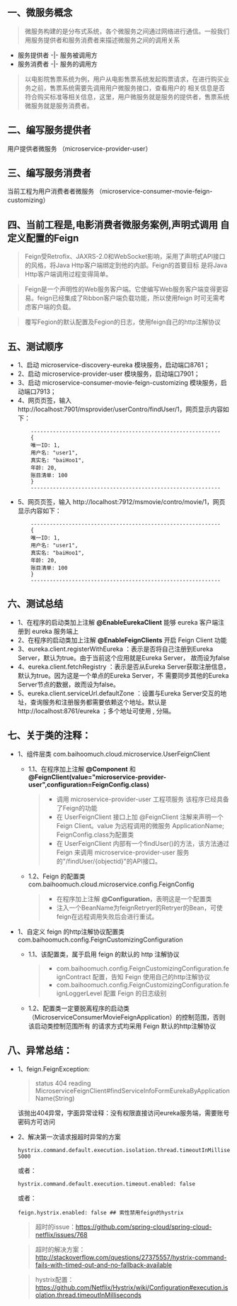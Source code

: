 
## 一、微服务概念
> 微服务构建的是分布式系统，各个微服务之间通过网络进行通信。一般我们用服务提供者和服务消费者来描述微服务之间的调用关系

* 服务提供者	-|- 服务被调用方
* 服务消费者	-|- 服务的调用方
		
> 以电影院售票系统为例，用户从电影售票系统发起购票请求，在进行购买业务之前，售票系统需要先调用用户微服务接口，查看用户的
> 相关信息是否符合购买标准等相关信息，这里，用户微服务就是服务的提供者，售票系统微服务就是服务消费者。

## 二、编写服务提供者
	
 用户提供者微服务 （microservice-provider-user）

## 三、编写服务消费者

 当前工程为用户消费者者微服务 （microservice-consumer-movie-feign-customizing）
 
## 四、当前工程是,电影消费者微服务案例,声明式调用 自定义配置的Feign
> Feign受Retrofix、JAXRS-2.0和WebSocket影响，采用了声明式API接口的风格，将Java Http客户端绑定到他的内部。Feign的首要目标
是将Java Http客户端调用过程变得简单。
	
> Feign是一个声明性的Web服务客户端。它使编写Web服务客户端变得更容易。feign已经集成了Ribbon客户端负载功能，所以使用feign
时可无需考虑客户端的负载。

> 覆写Fegion的默认配置及Fegion的日志，使用feign自己的http注解协议

## 五、测试顺序

* 1、启动  microservice-discovery-eureka 模块服务，启动端口8761；
* 2、启动  microservice-provider-user 模块服务，启动端口7901；
* 3、启动  microservice-consumer-movie-feign-customizing 模块服务，启动端口7913；
* 4、网页页签，输入 http://localhost:7901/msprovider/userContro/findUser/1，网页显示内容如下：
    ```
        ------------------------------------------------------------
        {
        唯一ID: 1,
        用户名: "user1",
        真实名: "baiHoo1",
        年龄: 20,
        账目清单: 100
        }
        ------------------------------------------------------------
    ```
* 5、网页页签，输入 http://localhost:7912/msmovie/contro/movie/1，网页显示内容如下：
    ```
        ------------------------------------------------------------
        {
        唯一ID: 1,
        用户名: "user1",
        真实名: "baiHoo1",
        年龄: 20,
        账目清单: 100
        }
        ------------------------------------------------------------
    ```
## 六、测试总结
* 1、在程序的启动类加上注解 **@EnableEurekaClient** 能够 eureka 客户端注册到 eureka 服务端上
* 2、在程序的启动类加上注解 **@EnableFeignClients** 开启 Feign Client 功能
* 3、eureka.client.registerWithEureka ：表示是否将自己注册到Eureka Server，默认为true。由于当前这个应用就是Eureka Server，
故而设为false
* 4、eureka.client.fetchRegistry ：表示是否从Eureka Server获取注册信息，默认为true。因为这是一个单点的Eureka Server，不
需要同步其他的Eureka Server节点的数据，故而设为false。
* 5、eureka.client.serviceUrl.defaultZone ：设置与Eureka Server交互的地址，查询服务和注册服务都需要依赖这个地址。默认是
http://localhost:8761/eureka ；多个地址可使用 , 分隔。

## 七、关于类的注释：
* 1、组件层类 com.baihoomuch.cloud.microservice.UserFeignClient
    + 1.1、在程序加上注解 **@Component** 和 **@FeignClient(value="microservice-provider-user",configuration=FeignConfig.class)**
        > - 调用 microservice-provider-user 工程项服务 该程序已经具备了Feign的功能
        > - 在 UserFeignClient 接口上加 @FeignClient 注解来声明一个Feign Client。value 为远程调用的微服务 ApplicationName;
        FeignConfig.class为配置类
        > - 在 UserFeignClient 内部有一个findUser()的方法，该方法通过 Feign 来调用 microservice-provider-user 服务的"/findUser/{objectid}"的API接口。
        
    + 1.2、Feign 的配置类 com.baihoomuch.cloud.microservice.config.FeignConfig
        > - 在程序加上注解 **@Configuration**，表明这是一个配置类
        > - 注入一个BeanName为feignRetryer的Retryer的Bean，可使feign在远程调用失败后会进行重试。
        
* 1、自定义 feign 的http注解协议配置类 com.baihoomuch.config.FeignCustomizingConfiguration
    + 1.1、该配置类，属于启用 feign 的默认的 http 注解协议
        > - com.baihoomuch.config.FeignCustomizingConfiguration.feignContract 配置，告知 Feign 使用自己的http注解协议
        > - com.baihoomuch.config.FeignCustomizingConfiguration.feignLoggerLevel 配置 Feign 的日志级别
    + 1.2、配置类一定要脱离程序的启动类（MicroserviceConsumerMovieFeignApplication）的控制范围，否则该启动类控制范围所有
    的请求方式均采用 Feign 默认的http注解协议
    
## 八、异常总结：
* 1、feign.FeignException: 
    > status 404 reading MicroserviceFeignClient#findServiceInfoFormEurekaByApplicationName(String)
    
    该抛出404异常，字面异常诠释：没有权限直接访问eureka服务端，需要账号密码方可访问
    
* 2、解决第一次请求报超时异常的方案
    ```
    hystrix.command.default.execution.isolation.thread.timeoutInMilliseconds: 5000
    ```
	或者：
    ```
	hystrix.command.default.execution.timeout.enabled: false
    ```
	或者：
    ```
	feign.hystrix.enabled: false ## 索性禁用feign的hystrix
    ```
    > 超时的issue：https://github.com/spring-cloud/spring-cloud-netflix/issues/768
    
    > 超时的解决方案： http://stackoverflow.com/questions/27375557/hystrix-command-fails-with-timed-out-and-no-fallback-available
        
    > hystrix配置： https://github.com/Netflix/Hystrix/wiki/Configuration#execution.isolation.thread.timeoutInMilliseconds
